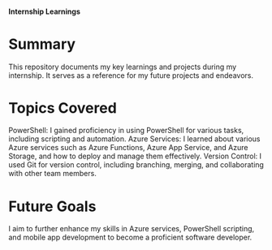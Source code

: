 #### Internship Learnings

# Summary

This repository documents my key learnings and projects during my internship. It serves as a reference for my future projects and endeavors.

# Topics Covered

PowerShell: I gained proficiency in using PowerShell for various tasks, including scripting and automation.
Azure Services: I learned about various Azure services such as Azure Functions, Azure App Service, and Azure Storage, and how to deploy and manage them effectively.
Version Control: I used Git for version control, including branching, merging, and collaborating with other team members.

# Future Goals

I aim to further enhance my skills in Azure services, PowerShell scripting, and mobile app development to become a proficient software developer.


